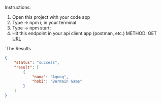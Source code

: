 Instructions:

1. Open this project with your code app
2. Type -> npm i; in your terminal
3. Type -> npm start;
4. Hit this endpoint in your api client app (postman, etc.) METHOD: GET
[URL](http://localhost:5000/api/v1/peoples)

`The Results

```json
{
    "status": "success",
    "result": [
        {
            "nama": "Agung",
            "hobi": "Bermain Game"
        }
    ]
}
```
